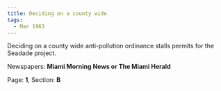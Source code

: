 ```yaml
---  
title: Deciding on a county wide  
tags:  
  - Mar 1963  
---  
```

  
Deciding on a county wide anti-pollution ordinance stalls permits for the Seadade project.  
  
Newspapers: **Miami Morning News or The Miami Herald**  
  
Page: **1**, Section: **B** 
